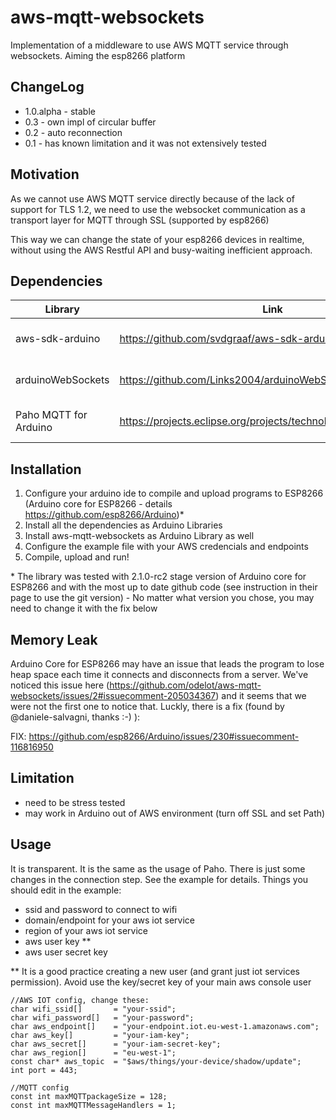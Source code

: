 # aws-mqtt-websockets
Implementation of a middleware to use AWS MQTT service through websockets. Aiming the esp8266 platform

## ChangeLog

* 1.0.alpha - stable
* 0.3 - own impl of circular buffer
* 0.2 - auto reconnection
* 0.1 - has known limitation and it was not extensively tested

## Motivation

As we cannot use AWS MQTT service directly because of the lack of support for TLS 1.2, we need to use the websocket communication as a transport layer for MQTT through SSL (supported by esp8266)

This way we can change the state of your esp8266 devices in realtime, without using the AWS Restful API and busy-waiting inefficient approach.

## Dependencies

| Library                   | Link                                                            | Use                 |
|---------------------------|-----------------------------------------------------------------|---------------------|
|aws-sdk-arduino            |https://github.com/svdgraaf/aws-sdk-arduino                      |aws signing functions|
|arduinoWebSockets          |https://github.com/Links2004/arduinoWebSockets                   |websocket comm impl  |
|Paho MQTT for Arduino      |https://projects.eclipse.org/projects/technology.paho/downloads  |mqtt comm impl       |

## Installation

1. Configure your arduino ide to compile and upload programs to ESP8266 (Arduino core for ESP8266 - details https://github.com/esp8266/Arduino)*
2. Install all the dependencies as Arduino Libraries
3. Install aws-mqtt-websockets as Arduino Library as well
4. Configure the example file with your AWS credencials and endpoints
5. Compile, upload and run!

\* The library was tested with 2.1.0-rc2 stage version of Arduino core for ESP8266 and with the most up to date github code (see instruction in their page to use the git version) - No matter what version you chose, you may need to change it with the fix below

## Memory Leak

Arduino Core for ESP8266 may have an issue that leads the program to lose heap space each time it connects and disconnects from a server. We've noticed this issue here (https://github.com/odelot/aws-mqtt-websockets/issues/2#issuecomment-205034367) and it seems that we were not the first one to notice that. Luckly, there is a fix (found by @daniele-salvagni, thanks :-) ): 

FIX: https://github.com/esp8266/Arduino/issues/230#issuecomment-116816950 

## Limitation

* need to be stress tested
* may work in Arduino out of AWS environment (turn off SSL and set Path) 

## Usage

It is transparent. It is the same as the usage of Paho. There is just some changes in the connection step. See the example for details. Things you should edit in the example:
* ssid and password to connect to wifi
* domain/endpoint for your aws iot service
* region of your aws iot service
* aws user key \*\*
* aws user secret key

 \*\* It is a good practice creating a new user (and grant just iot services permission). Avoid use the key/secret key of your main aws console user
 
 ```
 //AWS IOT config, change these:
char wifi_ssid[]       = "your-ssid";
char wifi_password[]   = "your-password";
char aws_endpoint[]    = "your-endpoint.iot.eu-west-1.amazonaws.com";
char aws_key[]         = "your-iam-key";
char aws_secret[]      = "your-iam-secret-key";
char aws_region[]      = "eu-west-1";
const char* aws_topic  = "$aws/things/your-device/shadow/update";
int port = 443;

//MQTT config
const int maxMQTTpackageSize = 128;
const int maxMQTTMessageHandlers = 1;
 ```

